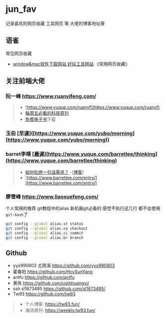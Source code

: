 # jun_fav
记录喜欢的网页收藏 工具网页 等
大佬的博客地址等

## 语雀 
常见网页收藏 
- [window&mac软件下载网站 好玩工具网站](https://www.yuque.com/docs/share/57694e28-6bc3-4545-838f-7778bf04bae5?#) 《常用网页收藏》

## 关注前端大佬
### 阮一峰 https://www.ruanyifeng.com/
> - [https://www.yuque.com/ruanyf](https://www.yuque.com/ruanyf) 
> - [每周五必看的科技周刊](https://www.yuque.com/ruanyf/weekly)
> - [免费电子书](https://www.yuque.com/ruanyf/books)下载

### 玉伯 [[早课](https://www.yuque.com/yubo/morning)]([https://www.yuque.com/yubo/morning](https://www.yuque.com/yubo/morning))
### barret李靖 [[晨课](https://www.yuque.com/barretlee/thinking)][https://www.yuque.com/barretlee/thinking](https://www.yuque.com/barretlee/thinking)
> - [如何杜绝一句话需求？](https://www.yuque.com/barretlee/thinking/biwewk)
> -[[博客](https://www.barretlee.com/entry/)]
> - [https://www.barretlee.com/entry/](https://www.barretlee.com/entry/)
### 廖雪峰 https://www.liaoxuefeng.com/
个人常用的推荐 git教程中的alias 新机器git必备的 
感觉不执行这几行 都不会使用`git-bash`了
```bash
git config --global alias.st status
git config --global alias.co checkout
git config --global alias.ci commit
git config --global alias.br branch

```

## Github
- yyx990803 尤雨溪 https://github.com/yyx990803
- 霍春阳 https://github.com/HcySunYang
- antfu https://github.com/antfu
- 黄佚 https://github.com/ustbhuangyi/
-  ssh sl1673495 https://github.com/sl1673495/
- Tw93   https://github.com/tw93     
> - 个人博客: https://tw93.fun/
> - 潮流周刊: https://weekly.tw93.fun/




